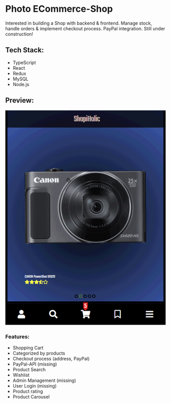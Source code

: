 # Photo ECommerce-Shop

Interested in building a Shop with backend & frontend. Manage stock, handle orders & implement checkout
process. PayPal integration. Still under construction!

## Tech Stack:

-   TypeScript
-   React
-   Redux
-   MySQL
-   Node.js

## Preview:

![](photoshop.gif)

### Features:

-   Shopping Cart
-   Categorized by products
-   Checkout process (address, PayPal)
-   PayPal-API (missing)
-   Product Search
-   Wishlist
-   Admin Management (missing)
-   User Login (missing)
-   Product rating
-   Product Carousel
